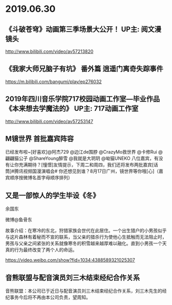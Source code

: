 # 2019.06.30
 
## 《斗破苍穹》动画第三季场景大公开！ UP主: 阅文漫镜头 

http://www.bilibili.com/video/av57213820
## 《我家大师兄脑子有坑》 番外篇 逍遥门离奇失踪事件

  https://m.bilibili.com/bangumi/play/ep276032
## 2019年四川音乐学院717校园动画工作室—毕业作品《本来想去学魔法的》 UP主: 717动画工作室 

 http://www.bilibili.com/video/av57253147
## M镜世界  首批嘉宾阵容

已经发布啦~[好喜欢]@阿杰729 @边江de围脖 @CrazyMo救世界 @卡修Rui @翩翩猫公子 @ShareYoung醉雪 @我就是大玥玥 @呦猫UNEKO 八位嘉宾，有没有让你充满期待？[憧憬]友情提示，下周二和周四，我们还将发布两批嘉宾[话筒]#腾讯视频国漫演唱会# 你还想见到谁？8月17日广州，镜世界等你哦[心]（嘉宾顺序按微博名首字母顺序排列）
## 又是一部惊人的学生毕设《冬》

余国东

微博@鱼骨东

故事介绍：在寒冷的东北，狩猎家族会世代在此居住。一个出生猎户的小男孩似乎与这片森林有着秘而不宣的联系，当父亲的猎杀行为使他心生抵触而无法阻止时，男孩与父亲之间紧张的关系就像寒冬的积雪越来越厚难以融化。直到小男孩一个天真的行为最终改变了两个人的命运。

https://video.weibo.com/show?fid=1034:4388589321025307
## 音熊联盟与配音演员刘三木结束经纪合作关系

音熊联盟：本公司已于近日与配音演员刘三木结束经纪合作关系，刘三木先生的经纪事务今后将不再由本公司负责，望周知。 
